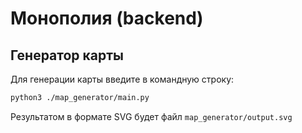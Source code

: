 # Монополия (backend)

## Генератор карты

Для генерации карты введите в командную строку:

```bash
python3 ./map_generator/main.py
```

Результатом в формате SVG будет файл `map_generator/output.svg`
